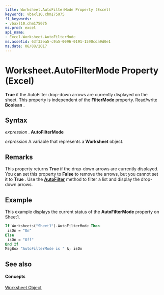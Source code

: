 ```yaml
---
title: Worksheet.AutoFilterMode Property (Excel)
keywords: vbaxl10.chm175075
f1_keywords:
- vbaxl10.chm175075
ms.prod: excel
api_name:
- Excel.Worksheet.AutoFilterMode
ms.assetid: 63f33ea5-c9a5-0096-0191-1590cda9d0e1
ms.date: 06/08/2017
---
```



# Worksheet.AutoFilterMode Property (Excel)

 **True** if the AutoFilter drop-down arrows are currently displayed on the sheet. This property is independent of the **FilterMode** property. Read/write **Boolean** .


## Syntax

 _expression_ . **AutoFilterMode**

 _expression_ A variable that represents a **Worksheet** object.


## Remarks

This property returns **True** if the drop-down arrows are currently displayed. You can set this property to **False** to remove the arrows, but you cannot set it to **True** . Use the **[AutoFilter](worksheet-autofilter-property-excel.md)** method to filter a list and display the drop-down arrows.


## Example

This example displays the current status of the **AutoFilterMode** property on Sheet1.


```vb
If Worksheets("Sheet1").AutoFilterMode Then 
 isOn = "On" 
Else 
 isOn = "Off" 
End If 
MsgBox "AutoFilterMode is " &; isOn
```


## See also


#### Concepts


[Worksheet Object](worksheet-object-excel.md)

